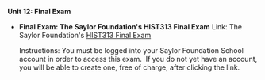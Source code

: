 **Unit 12: Final Exam** <span id="12"></span> 
-   **Final Exam: The Saylor Foundation's HIST313 Final Exam**
    Link: The Saylor Foundation's [HIST313 Final
    Exam](http://school.saylor.org/mod/quiz/view.php?id=290)  
      
     Instructions: You must be logged into your Saylor Foundation School
    account in order to access this <span class="il">exam</span>.  If
    you do not yet have an account, you will be able to create one, free
    of charge, after clicking the link.


